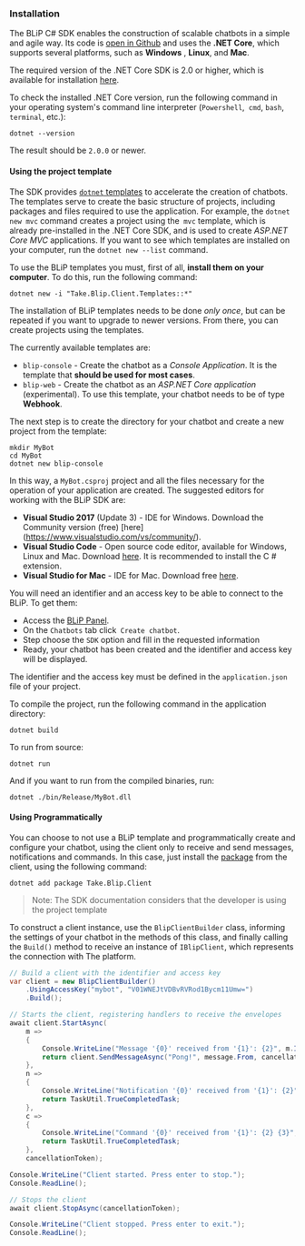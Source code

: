 ### Installation

The BLiP C# SDK enables the construction of scalable chatbots in a simple and agile way. Its code is [open in Github](https://github.com/takenet/blip-sdk-csharp) and uses the **.NET Core**, which supports several platforms, such as **Windows** , **Linux**, and **Mac**.

The required version of the .NET Core SDK is 2.0 or higher, which is available for installation [here](https://dot.net/core).

To check the installed .NET Core version, run the following command in your operating system's command line interpreter (`Powershell`,` cmd`, `bash`,` terminal`, etc.):

```
dotnet --version
```

The result should be `2.0.0` or newer.

#### Using the project template

The SDK provides [`dotnet` templates](https://github.com/dotnet/templating) to accelerate the creation of chatbots. The templates serve to create the basic structure of projects, including packages and files required to use the application. For example, the `dotnet new mvc` command creates a project using the` mvc` template, which is already pre-installed in the .NET Core SDK, and is used to create *ASP.NET Core MVC* applications. If you want to see which templates are installed on your computer, run the `dotnet new --list` command.

To use the BLiP templates you must, first of all, **install them on your computer**. To do this, run the following command:

```
dotnet new -i "Take.Blip.Client.Templates::*"
```

The installation of BLiP templates needs to be done *only once*, but can be repeated if you want to upgrade to newer versions. From there, you can create projects using the templates.

The currently available templates are:

- `blip-console` - Create the chatbot as a *Console Application*. It is the template that **should be used for most cases**.
- `blip-web` - Create the chatbot as an *ASP.NET Core application* (experimental). To use this template, your chatbot needs to be of type **Webhook**.

The next step is to create the directory for your chatbot and create a new project from the template:

```
mkdir MyBot
cd MyBot
dotnet new blip-console
```

In this way, a `MyBot.csproj` project and all the files necessary for the operation of your application are created. The suggested editors for working with the BLiP SDK are:

- **Visual Studio 2017** (Update 3) - IDE for Windows. Download the Community version (free) [here] (https://www.visualstudio.com/vs/community/).
- **Visual Studio Code** - Open source code editor, available for Windows, Linux and Mac. Download [here](https://code.visualstudio.com/). It is recommended to install the C # extension.
- **Visual Studio for Mac** - IDE for Mac. Download free [here](https://www.visualstudio.com/vs/visual-studio-mac/).

You will need an identifier and an access key to be able to connect to the BLiP. To get them:
- Access the [BLiP Panel](https://portal.blip.ai).
- On the `Chatbots` tab click` Create chatbot`.
- Step choose the `SDK` option and fill in the requested information
- Ready, your chatbot has been created and the identifier and access key will be displayed.

The identifier and the access key must be defined in the `application.json` file of your project.

To compile the project, run the following command in the application directory:

```
dotnet build
```

To run from source:

```
dotnet run
```

And if you want to run from the compiled binaries, run:

```
dotnet ./bin/Release/MyBot.dll
```

#### Using Programmatically

You can choose to not use a BLiP template and programmatically create and configure your chatbot, using the client only to receive and send messages, notifications and commands. In this case, just install the [package](https://www.nuget.org/packages/Take.Blip.Client) from the client, using the following command:

```
dotnet add package Take.Blip.Client
```

> Note: The SDK documentation considers that the developer is using the project template

To construct a client instance, use the `BlipClientBuilder` class, informing the settings of your chatbot in the methods of this class, and finally calling the `Build()` method to receive an instance of `IBlipClient`, which represents the connection with The platform.

```csharp
// Build a client with the identifier and access key
var client = new BlipClientBuilder()
    .UsingAccessKey("mybot", "V01WNEJtVDBvRVRod1Bycm11Umw=")
    .Build();

// Starts the client, registering handlers to receive the envelopes
await client.StartAsync(
    m =>
    {
        Console.WriteLine("Message '{0}' received from '{1}': {2}", m.Id, m.From, m.Content);
        return client.SendMessageAsync("Pong!", message.From, cancellationToken);
    },
    n =>
    {
        Console.WriteLine("Notification '{0}' received from '{1}': {2}", n.Id, n.From, n.Event);
        return TaskUtil.TrueCompletedTask;
    },
    c =>
    {
        Console.WriteLine("Command '{0}' received from '{1}': {2} {3}", c.Id, c.From, c.Method, c.Uri);
        return TaskUtil.TrueCompletedTask;
    },
    cancellationToken);

Console.WriteLine("Client started. Press enter to stop.");
Console.ReadLine();

// Stops the client
await client.StopAsync(cancellationToken);

Console.WriteLine("Client stopped. Press enter to exit.");
Console.ReadLine();
```
